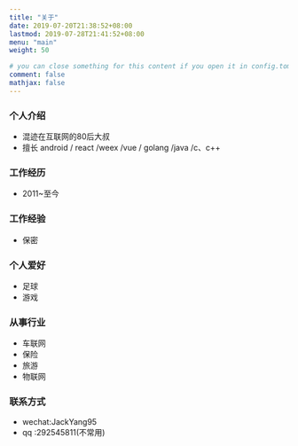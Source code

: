 ```yaml
---
title: "关于"
date: 2019-07-20T21:38:52+08:00
lastmod: 2019-07-28T21:41:52+08:00
menu: "main"
weight: 50

# you can close something for this content if you open it in config.toml.
comment: false
mathjax: false
---
```


### 个人介绍

- 混迹在互联网的80后大叔
- 擅长 android / react  /weex /vue / golang /java /c、c++

### 工作经历 
- 2011~至今

### 工作经验
- 保密

### 个人爱好
- 足球
- 游戏

### 从事行业
- 车联网
- 保险 
- 旅游 
- 物联网

### 联系方式
-  wechat:JackYang95
-  qq    :292545811(不常用)
